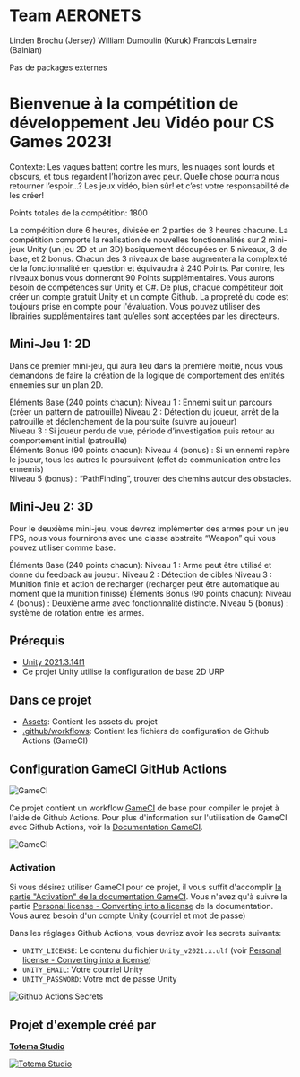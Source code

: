 # Team AERONETS
Linden Brochu (Jersey)
William Dumoulin (Kuruk)
Francois Lemaire (Balnian)


Pas de packages externes





# Bienvenue à la compétition de développement Jeu Vidéo pour CS Games 2023!

Contexte: Les vagues battent contre les murs, les nuages sont lourds et obscurs, et tous regardent l’horizon avec peur. Quelle chose pourra nous retourner l’espoir…? Les jeux vidéo, bien sûr! et c’est votre responsabilité de les créer!

Points totales de la compétition: 1800 

La compétition dure 6 heures, divisée en 2 parties de 3 heures chacune. La compétition comporte la réalisation de nouvelles fonctionnalités sur 2 mini-jeux Unity (un jeu 2D et un 3D) basiquement découpées en 5 niveaux, 3 de base, et 2 bonus. Chacun des 3 niveaux de base augmentera la complexité de la fonctionnalité en question et équivaudra à 240 Points. Par contre, les niveaux bonus vous donneront 90 Points supplémentaires.
Vous aurons besoin de compétences sur Unity et C#. De plus, chaque compétiteur doit créer un compte gratuit Unity et un compte Github. La propreté du code est toujours prise en compte pour l'évaluation. Vous pouvez utiliser des librairies supplémentaires tant qu’elles sont acceptées par les directeurs. 

## Mini-Jeu 1: 2D
  Dans ce premier mini-jeu, qui aura lieu dans la première moitié, nous vous demandons de faire la création de la logique de comportement des entités ennemies sur un plan 2D.

Éléments Base (240 points chacun):
Niveau 1 : Ennemi suit un parcours (créer un pattern de patrouille) 
Niveau 2 : Détection du joueur, arrêt de la patrouille et déclenchement de la poursuite (suivre au joueur) 				
Niveau 3 : Si joueur perdu de vue, période d’investigation puis retour au comportement initial (patrouille) 						
Éléments Bonus (90 points chacun):
Niveau 4 (bonus) : Si un ennemi repère le joueur, tous les autres le poursuivent (effet de communication entre les ennemis)			
Niveau 5 (bonus) : “PathFinding”, trouver des chemins autour des obstacles.  

## Mini-Jeu 2: 3D
  Pour le deuxième mini-jeu, vous devrez implémenter des armes pour un jeu FPS, nous vous fournirons avec une classe abstraite “Weapon” qui vous pouvez utiliser comme base.

Éléments Base (240 points chacun):
Niveau 1 : Arme peut être utilisé et donne du feedback au joueur.
Niveau 2 : Détection de cibles
Niveau 3 : Munition finie et action de recharger (recharger peut être automatique au moment que la munition finisse)
Éléments Bonus (90 points chacun):
Niveau 4 (bonus) : Deuxième arme avec fonctionnalité distincte.
Niveau 5 (bonus) : système de rotation entre les armes.  


## Prérequis

- [Unity 2021.3.14f1](https://unity.com/releases/editor/whats-new/2021.3.14#release-notes)
- Ce projet Unity utilise la configuration de base 2D URP

## Dans ce projet

* [Assets](Assets/): Contient les assets du projet
* [.github/workflows](.github/workflows/): Contient les fichiers de configuration de Github Actions (GameCI)

## Configuration GameCI GitHub Actions

![GameCI](./docs/images/gameci.png)

Ce projet contient un workflow [GameCI](https://game.ci/) de base pour compiler le projet à l'aide de Github Actions. Pour plus d'information sur l'utilisation de GameCI avec Github Actions, voir la [Documentation GameCI](https://game.ci/docs/github/getting-started).

![GameCI](./docs/images/actions.png)

### Activation

Si vous désirez utiliser GameCI pour ce projet, il vous suffit d'accomplir [la partie "Activation" de la documentation GameCI](https://game.ci/docs/github/activation). Vous n'avez qu'à suivre la partie [Personal license - Converting into a license](https://game.ci/docs/github/activation#converting-into-a-license) de la documentation. Vous aurez besoin d'un compte Unity (courriel et mot de passe)

Dans les réglages Github Actions, vous devriez avoir les secrets suivants:

* `UNITY_LICENSE`: Le contenu du fichier `Unity_v2021.x.ulf` (voir [Personal license - Converting into a license](https://game.ci/docs/github/activation#converting-into-a-license))
* `UNITY_EMAIL`: Votre courriel Unity
* `UNITY_PASSWORD`: Votre mot de passe Unity

![Github Actions Secrets](./docs/images/github-actions-secrets.jpg)

## Projet d'exemple créé par

**[Totema Studio](https://totemastudio.com/)**

[![Totema Studio](./docs/images/totemastudio.png)](https://totemastudio.com/)
